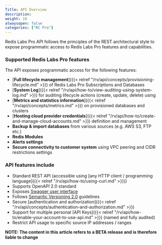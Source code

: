 ```yaml
---
Title: API Overview
description: 
weight: 10
alwaysopen: false
categories: ["RC Pro"]
---
```


Redis Labs Pro API follows the principles of the REST architectural style to expose programmatic access to Redis Labs Pro features and capabilities.


### Supported Redis Labs Pro features

The API exposes programmatic access for the following features:

- [**Full lifecycle management**]({{< relref  "/rv/api/concepts/provisioning-lifecycle.md" >}}) of Redis Labs Pro Subscriptions and Databases
- [**System Log**]({{< relref  "/rv/api/how-to/view-auditing-using-system-log.md" >}}) for auditing lifecycle actions (create, update, delete) using 
- [**Metrics and statistics information**]({{< relref  "/rv/api/concepts/metrics.md" >}}) on provisioned databases and clusters 
- [**Hosting cloud provider credentials**]({{< relref  "/rv/api/how-to/create-and-manage-cloud-accounts.md" >}}) definition and management
- **Backup & import databases** from various sources (e.g. AWS S3, FTP etc.)
- **Redis Modules**
- **Alerts settings** 
- **Secure connectivity to customer system** using VPC peering and CIDR restrictions settings


### API features include

- Standard REST API (accessible using [any HTTP client / programming language]({{< relref  "/rv/api/how-to/using-curl.md" >}}))
- Supports OpenAPI 2.0 standard
- Exposes [Swagger user interface](https://api-beta1.redislabs.com/beta1/swagger-ui.html)
- Follows [Semantic Versioning 2.0](https://semver.org/#semantic-versioning-200) guidelines
- Secure [authentication and authorization]({{< relref  "/rv/api/concepts/authentication-and-authorization.md" >}})
- Support for multiple personal [API Keys]({{< relref  "/rv/api/how-to/enable-your-account-to-use-api.md" >}}) (named and fully audited)
- Restrict API usage to specific source IP addresses / ranges


**NOTE: The content in this article refers to a BETA release and is therefore liable to change**




